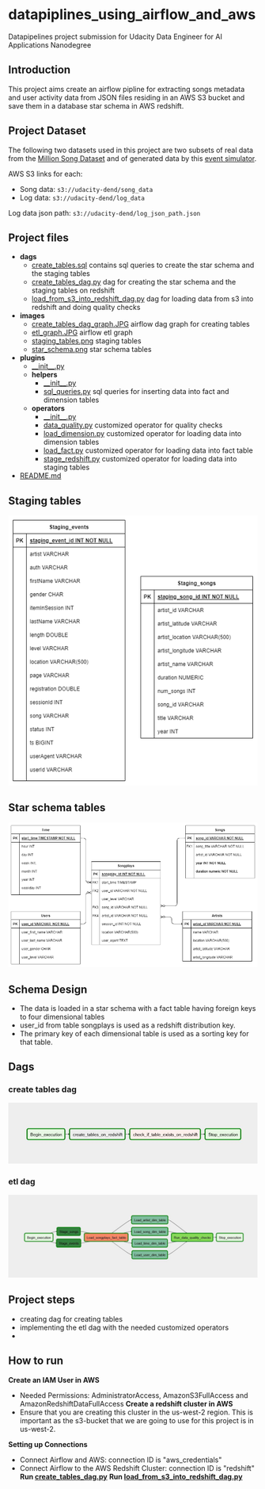 # datapiplines_using_airflow_and_aws
Datapipelines project submission for Udacity Data Engineer for AI Applications Nanodegree

## Introduction
This project aims create an airflow pipline for extracting songs metadata and user activity data from JSON  files residing in an AWS S3 bucket and save them in a database star schema in AWS redshift. 

## Project Dataset
The following two datasets used in this project are two subsets of real data from the [Million Song Dataset](http://millionsongdataset.com/) and of generated data by this [event simulator](https://github.com/Interana/eventsim).

AWS S3 links for each:
-   Song data: `s3://udacity-dend/song_data`
-   Log data: `s3://udacity-dend/log_data`

Log data json path: `s3://udacity-dend/log_json_path.json`

## Project files
   - __dags__
     - [create\_tables.sql](dags/create_tables.sql) contains sql queries to create the star schema and the staging tables 
     - [create\_tables\_dag.py](dags/create_tables_dag.py) dag for creating the star schema and the staging tables on redshift
     - [load\_from\_s3\_into\_redshift\_dag.py](dags/load_from_s3_into_redshift_dag.py) dag for loading data from s3 into redshift and doing quality checks
   - __images__
     - [create\_tables\_dag\_graph.JPG](images/create_tables_dag_graph.JPG) airflow dag graph for creating tables
     - [etl\_graph.JPG](images/etl_graph.JPG) airflow etl graph
     - [staging\_tables.png](images/staging_tables.png) staging tables
     - [star\_schema.png](images/star_schema.png) star schema tables
   - __plugins__
     - [\_\_init\_\_.py](plugins/__init__.py)
     - __helpers__
       - [\_\_init\_\_.py](plugins/helpers/__init__.py)
       - [sql\_queries.py](plugins/helpers/sql_queries.py) sql queries for inserting data into fact and dimension tables
     - __operators__
       - [\_\_init\_\_.py](plugins/operators/__init__.py)
       - [data\_quality.py](plugins/operators/data_quality.py) customized operator for quality checks
       - [load\_dimension.py](plugins/operators/load_dimension.py) customized operator for loading data into dimension tables
       - [load\_fact.py](plugins/operators/load_fact.py) customized operator for loading data into fact table
       - [stage\_redshift.py](plugins/operators/stage_redshift.py) customized operator for loading data into staging tables
   - [README.md](README.md)

## Staging tables

![enter image description here](https://github.com/BaZom/Data-warehouse-with-AWS-S3-and-Redshift/blob/4361dc1f49353701d142e70bcecdf2d2b8fe0633/staging_tables.png)

## Star schema tables
![enter image description here](https://github.com/BaZom/Data-warehouse-with-AWS-S3-and-Redshift/blob/848476c6f991f098374eba1e0247dcb8d3350468/star_schema.png)

## Schema Design
- The data is loaded in a star schema with a fact table having foreign keys to four dimensional tables
- user_id from table songplays is used as a redshift distribution key.
- The primary key of each dimensional table is used as a sorting key for that table.
## Dags
### create tables dag
![create tables dag](https://github.com/BaZom/datapiplines_using_airflow_and_aws/blob/main/images/create_tables_dag_graph.JPG)

### etl dag
![etl dag](https://github.com/BaZom/datapiplines_using_airflow_and_aws/blob/main/images/etl_graph.JPG)

## Project steps
-  creating dag for creating tables
- implementing the etl dag with the needed customized operators
- 
## How to run
__Create an IAM User in AWS__
   - Needed Permissions: AdministratorAccess, AmazonS3FullAccess and AmazonRedshiftDataFullAccess 
__Create a redshift cluster in AWS__
   - Ensure that you are creating this cluster in the us-west-2 region. This is important as the s3-bucket that we are going to use for this project is in us-west-2.

__Setting up Connections__
   - Connect Airflow and AWS: connection ID is "aws_credentials"
   - Connect Airflow to the AWS Redshift Cluster: connection ID is "redshift"
__Run [create\_tables\_dag.py](dags/create_tables_dag.py)__
__Run [load\_from\_s3\_into\_redshift\_dag.py](dags/load_from_s3_into_redshift_dag.py)__
